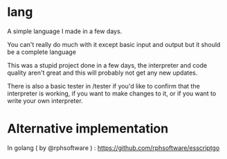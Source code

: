 # lang

A simple language I made in a few days.

You can't really do much with it except basic input and output but it should be a complete language

This was a stupid project done in a few days, the interpreter and code quality aren't great and this will probably not get any new updates.

There is also a basic tester in /tester if you'd like to confirm that the interpreter is working, if you want to make changes to it, or if you want to write your own interpreter.

# Alternative implementation

In golang ( by @rphsoftware ) : https://github.com/rphsoftware/esscriptgo
